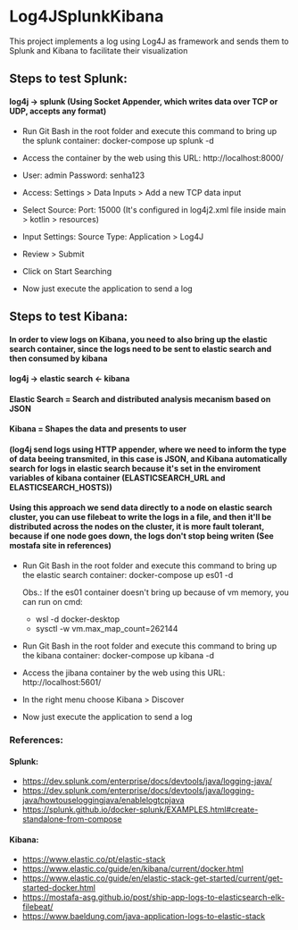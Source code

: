 # Log4JSplunkKibana
This project implements a log using Log4J as framework and sends them to Splunk and Kibana to facilitate their visualization

## Steps to test Splunk:

#### log4j -> splunk (Using Socket Appender, which writes data over TCP or UDP, accepts any format)

* Run Git Bash in the root folder and execute this command to bring up the splunk container: docker-compose up splunk -d

* Access the container by the web using this URL: http://localhost:8000/

* User: admin Password: senha123

* Access: Settings > Data Inputs > Add a new TCP data input

* Select Source: Port: 15000 (It's configured in log4j2.xml file inside main > kotlin > resources)

* Input Settings: Source Type: Application > Log4J

* Review > Submit

* Click on Start Searching

* Now just execute the application to send a log


## Steps to test Kibana:

#### In order to view logs on Kibana, you need to also bring up the elastic search container, since the logs need to be sent to elastic search and then consumed by kibana

#### log4j -> elastic search <- kibana 
#### Elastic Search = Search and distributed analysis mecanism based on JSON
#### Kibana = Shapes the data and presents to user
#### (log4j send logs using HTTP appender, where we need to inform the type of data beeing transmited, in this case is JSON, and Kibana automatically search for logs in elastic search because it's set in the enviroment variables of kibana container (ELASTICSEARCH_URL and ELASTICSEARCH_HOSTS))
#### Using this approach we send data directly to a node on elastic search cluster, you can use filebeat to write the logs in a file, and then it'll be distributed across the nodes on the cluster, it is more fault tolerant, because if one node goes down, the logs don't stop being writen (See mostafa site in references)

* Run Git Bash in the root folder and execute this command to bring up the elastic search container: docker-compose up es01 -d

    Obs.: If the es01 container doesn't bring up because of vm memory, you can run on cmd:

    * wsl -d docker-desktop
    * sysctl -w vm.max_map_count=262144

* Run Git Bash in the root folder and execute this command to bring up the kibana container: docker-compose up kibana -d

* Access the jibana container by the web using this URL: http://localhost:5601/

* In the right menu choose Kibana > Discover

* Now just execute the application to send a log


### References:

#### Splunk:

* https://dev.splunk.com/enterprise/docs/devtools/java/logging-java/
* https://dev.splunk.com/enterprise/docs/devtools/java/logging-java/howtouseloggingjava/enablelogtcpjava
* https://splunk.github.io/docker-splunk/EXAMPLES.html#create-standalone-from-compose

#### Kibana:

* https://www.elastic.co/pt/elastic-stack
* https://www.elastic.co/guide/en/kibana/current/docker.html
* https://www.elastic.co/guide/en/elastic-stack-get-started/current/get-started-docker.html
* https://mostafa-asg.github.io/post/ship-app-logs-to-elasticsearch-elk-filebeat/
* https://www.baeldung.com/java-application-logs-to-elastic-stack
